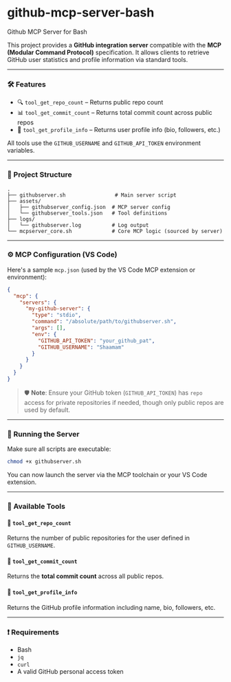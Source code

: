 # github-mcp-server-bash
Github MCP Server for Bash

This project provides a **GitHub integration server** compatible with the **MCP (Modular Command Protocol)** specification. It allows clients to retrieve GitHub user statistics and profile information via standard tools.

---

### 🛠️ Features

* 🔍 `tool_get_repo_count` – Returns public repo count
* 📊 `tool_get_commit_count` – Returns total commit count across public repos
* 👤 `tool_get_profile_info` – Returns user profile info (bio, followers, etc.)

All tools use the `GITHUB_USERNAME` and `GITHUB_API_TOKEN` environment variables.

---

### 📁 Project Structure

```
.
├── githubserver.sh                # Main server script
├── assets/
│   ├── githubserver_config.json  # MCP server config
│   └── githubserver_tools.json   # Tool definitions
├── logs/
│   └── githubserver.log          # Log output
└── mcpserver_core.sh             # Core MCP logic (sourced by server)
```

---

### ⚙️ MCP Configuration (VS Code)

Here's a sample `mcp.json` (used by the VS Code MCP extension or environment):

```json
{
  "mcp": {
    "servers": {
      "my-github-server": {
        "type": "stdio",
        "command": "/absolute/path/to/githubserver.sh",
        "args": [],
        "env": {
          "GITHUB_API_TOKEN": "your_github_pat",
          "GITHUB_USERNAME": "Shaamam"
        }
      }
    }
  }
}
```

> 🛡️ **Note**: Ensure your GitHub token (`GITHUB_API_TOKEN`) has `repo` access for private repositories if needed, though only public repos are used by default.

---

### 🚀 Running the Server

Make sure all scripts are executable:

```bash
chmod +x githubserver.sh
```

You can now launch the server via the MCP toolchain or your VS Code extension.

---

### 🧪 Available Tools

#### 🔹 `tool_get_repo_count`

Returns the number of public repositories for the user defined in `GITHUB_USERNAME`.

#### 🔹 `tool_get_commit_count`

Returns the **total commit count** across all public repos.

#### 🔹 `tool_get_profile_info`

Returns the GitHub profile information including name, bio, followers, etc.

---

### ❗ Requirements

* Bash
* `jq`
* `curl`
* A valid GitHub personal access token

